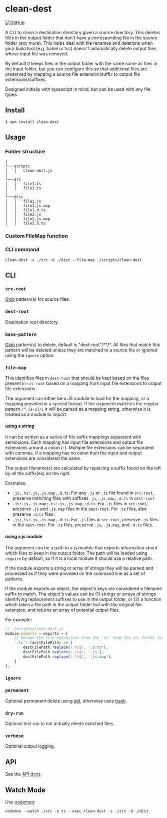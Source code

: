 # clean-dest

[![GitHub](https://github.com/SeanSobey/clean-dest/workflows/Node%20CI/badge.svg)](https://github.com/SeanSobey/clean-dest/actions)

A CLI to clean a destination directory given a source directory.  This deletes files in the output folder
that don't have a corresponding file in the source folder (any more).  This helps deal with file
renames and deletions when your build tool (e.g. babel or tsc) doesn't automatically delete output
files whose input file was removed.

By default it keeps files in the output folder with the same name as files in the input folder, but 
you can configure this so that additional files are preserved by mapping a source file extension/suffix
to output file extensions/suffixes.

Designed initially with typescript in mind, but can be used with any file types.


## Install

```
$ npm install clean-dest
```

## Usage

### Folder structure

```
│
└───scripts
│   │   clean-dest.js
│
└───src
│   │   file1.ts
│   │   file2.ts
│
└───dist
│   │   file1.js
│   │   file1.js.map
│   │   file1.d.ts
│   │   file2.js
│   │   file2.js.map
│   │   file2.d.ts
```

### Custom FileMap function


### CLI command

```
clean-dest -s ./src -d ./dist --file-map ./scripts/clean-dest
```

## CLI

### `src-root`

[Glob](https://www.npmjs.com/package/globby) pattern(s) for source files.

### `dest-root`

Destination root directory.

### `base-pattern`

[Glob](https://www.npmjs.com/package/globby) pattern(s) to delete, default is "dest-root"/**/*.  All files that
match this pattern will be deleted unless they are matched to a source file or ignored using the `ignore`
option.

### `file-map`

This identifies files in `dest-root` that should be kept based on the files present in `src-root` based
on a mapping from input file extensions to output file extensions.

The argument can either be a JS module to load for the mapping, or a mapping provided in a special format.  If
the argument matches the regular pattern `/^.[a-z]/i` it will be parsed as a mapping string, otherwise it
is treated as a module to import.

#### using a string

It can be written as a series of file suffix mappings separated with semicolons.  Each mapping has input file
extensions and output file extensions around a colon (`:`).  Multiple file extensions can be separated with
commas.  If a mapping has no colon then the input and output extensions are considered the same.

The output filename(s) are calculated by replacing a suffix found on the left by all the suffix(es) on the
right.

Examples:

- `.js,.ts:.js,.js.map,.d.ts`: For any `.js` or `.ts` file found in `src-root`, preserve matching files
  with suffixes `.js`, `.js.map`, `.d.ts` in `dest-root`
- `.js:.js,.js.map;.ts:.js,.js.map,.d.ts`: For `.js` files in `src-root`, preserve `.js` and `.js.map` files in the
  `dest-root`.  For `.ts` files, also preserve `.d.ts` files.
- `.js;.ts:.js,.js.map,.d.ts`: For `.js` files in `src-root`, preserve `.js` files in the
  `dest-root`.  For `.ts` files, preserve `.js`, `.js.map`, and `.d.ts` files.

#### using a js module

The argument can be a path to a js module that exports information about which files to keep in the output folder.
The path will be loaded using `require` by default, so if it is a local module it should use a relative path.

If the module exports a string or array of strings they will be parsed and processed as if they were
provided on the command line as a set of patterns.

If the module exports an object, the object's keys are considered a filename suffix to match.  The object's values
can be (1) strings or arrays of strings identifying replacement suffixes to use in the output folder, or 
(2) a function which takes a file path in the output folder but with the original file extension, and returns
an array of potential output files.

For example:

```js
// ./scripts/clean-dest.js
module.exports = exports = {
    // Rename the file extensions from the 'ts' from the src folder to what we expect in the dest folder
    '.ts': (destFilePath) => [
        destFilePath.replace(/.ts$/, '.d.ts'),
        destFilePath.replace(/.ts$/, '.js'),
        destFilePath.replace(/.ts$/, '.js.map'),
    ]
};
```

### `ignore`


### `permanent`

Optional permanent delete using [del](https://github.com/sindresorhus/del), otherwise uses [trash](https://github.com/sindresorhus/trash).

### `dry-run`

Optional test run to not actually delete matched files.

### `verbose`

Optional output logging.

## API

See the [API docs](https://github.com/SeanSobey/clean-dest/blob/master/API.md).

## Watch Mode

Use [nodemon](https://nodemon.io/):

```
nodemon --watch ./src -e ts --exec clean-dest -s ./src -d ./dist
```

